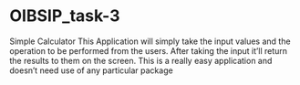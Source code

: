 # OIBSIP_task-3
Simple Calculator
This Application will simply take the input values and the operation to be performed from the users. After taking the input it’ll return the results to them on the screen. This is a really easy application and doesn’t need use of any particular package
